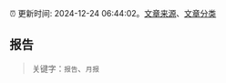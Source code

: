 :alarm_clock: 更新时间: 2024-12-24 06:44:02。[文章来源](/README.md)、[文章分类](/TAGS.md)

## 报告


> 关键字：`报告`、`月报`



